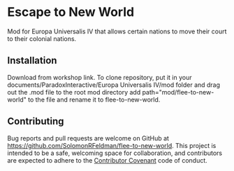 # Escape to New World
Mod for Europa Universalis IV that allows certain nations to move their court to their colonial nations.

## Installation
Download from workshop link. 
To clone repository, put it in your documents/ParadoxInteractive/Europa Universalis IV/mod folder and drag out the .mod file to the root mod directory add path="mod/flee-to-new-world" to the file and rename it to flee-to-new-world.

## Contributing

Bug reports and pull requests are welcome on GitHub at https://github.com/SolomonRFeldman/flee-to-new-world. This project is intended to be a safe, welcoming space for collaboration, and contributors are expected to adhere to the [Contributor Covenant](http://contributor-covenant.org) code of conduct.